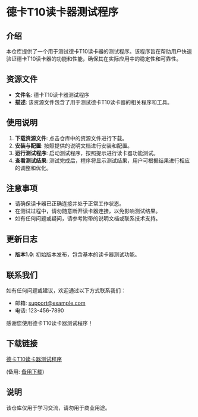 # 德卡T10读卡器测试程序

## 介绍

本仓库提供了一个用于测试德卡T10读卡器的测试程序。该程序旨在帮助用户快速验证德卡T10读卡器的功能和性能，确保其在实际应用中的稳定性和可靠性。

## 资源文件

- **文件名**: 德卡T10读卡器测试程序
- **描述**: 该资源文件包含了用于测试德卡T10读卡器的相关程序和工具。

## 使用说明

1. **下载资源文件**: 点击仓库中的资源文件进行下载。
2. **安装与配置**: 按照提供的说明文档进行安装和配置。
3. **运行测试程序**: 启动测试程序，按照提示进行读卡器功能测试。
4. **查看测试结果**: 测试完成后，程序将显示测试结果，用户可根据结果进行相应的调整和优化。

## 注意事项

- 请确保读卡器已正确连接并处于正常工作状态。
- 在测试过程中，请勿随意断开读卡器连接，以免影响测试结果。
- 如有任何问题或疑问，请参考附带的说明文档或联系技术支持。

## 更新日志

- **版本1.0**: 初始版本发布，包含基本的读卡器测试功能。

## 联系我们

如有任何问题或建议，欢迎通过以下方式联系我们：
- 邮箱: support@example.com
- 电话: 123-456-7890

感谢您使用德卡T10读卡器测试程序！

## 下载链接
[德卡T10读卡器测试程序](https://pan.quark.cn/s/4616234a9be0) 

(备用: [备用下载](https://pan.baidu.com/s/19pg5TZTXhoRQ5NvaDSWuhg?pwd=1234))

## 说明

该仓库仅用于学习交流，请勿用于商业用途。

